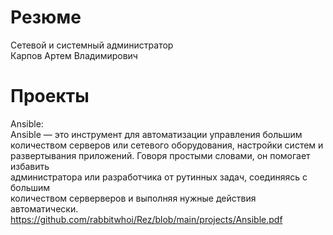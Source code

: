 # Резюме 
Сетевой и системный администратор   
Карпов Артем Владимирович 

# Проекты  
Ansible:  
Ansible — это инструмент для автоматизации управления большим  
количеством серверов или сетевого оборудования, настройки систем и  
развертывания приложений. Говоря простыми словами, он помогает избавить  
администратора или разработчика от рутинных задач, соединяясь с большим  
количеством серверверов и выполняя нужные действия автоматически.  
https://github.com/rabbitwhoi/Rez/blob/main/projects/Ansible.pdf
